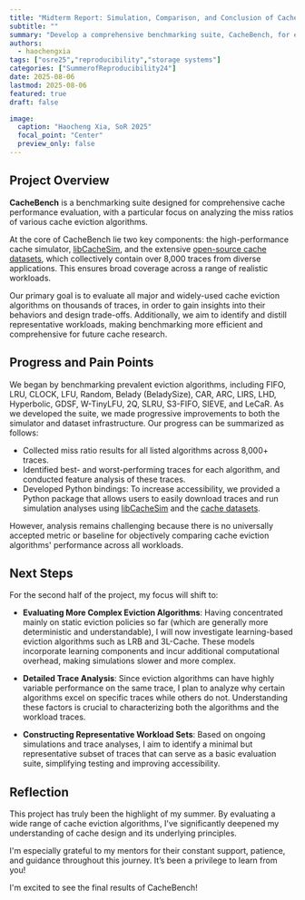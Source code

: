 ```yaml
---
title: "Midterm Report: Simulation, Comparison, and Conclusion of Cache Eviction"
subtitle: ""
summary: "Develop a comprehensive benchmarking suite, CacheBench, for evaluating the performance of cache systems in modern computing environments."
authors:
  - haochengxia
tags: ["osre25","reproducibility","storage systems"]
categories: ["SummerofReproducibility24"]
date: 2025-08-06
lastmod: 2025-08-06
featured: true
draft: false

image:
  caption: "Haocheng Xia, SoR 2025"
  focal_point: "Center"
  preview_only: false
---
```


## Project Overview

**CacheBench** is a benchmarking suite designed for comprehensive cache performance evaluation, with a particular focus on analyzing the miss ratios of various cache eviction algorithms.

At the core of CacheBench lie two key components: the high-performance cache simulator, [libCacheSim](https://github.com/1a1a11a/libCacheSim), and the extensive [open-source cache datasets](https://github.com/cacheMon/cache_dataset), which collectively contain over 8,000 traces from diverse applications. This ensures broad coverage across a range of realistic workloads.

Our primary goal is to evaluate all major and widely-used cache eviction algorithms on thousands of traces, in order to gain insights into their behaviors and design trade-offs. Additionally, we aim to identify and distill representative workloads, making benchmarking more efficient and comprehensive for future cache research.

## Progress and Pain Points

We began by benchmarking prevalent eviction algorithms, including FIFO, LRU, CLOCK, LFU, Random, Belady (BeladySize), CAR, ARC, LIRS, LHD, Hyperbolic, GDSF, W-TinyLFU, 2Q, SLRU, S3-FIFO, SIEVE, and LeCaR. As we developed the suite, we made progressive improvements to both the simulator and dataset infrastructure. Our progress can be summarized as follows:

- Collected miss ratio results for all listed algorithms across 8,000+ traces.
- Identified best- and worst-performing traces for each algorithm, and conducted feature analysis of these traces.
- Developed Python bindings: To increase accessibility, we provided a Python package that allows users to easily download traces and run simulation analyses using [libCacheSim](https://github.com/1a1a11a/libCacheSim) and the [cache datasets](https://github.com/cacheMon/cache_dataset).

However, analysis remains challenging because there is no universally accepted metric or baseline for objectively comparing cache eviction algorithms' performance across all workloads.

## Next Steps

For the second half of the project, my focus will shift to:

- **Evaluating More Complex Eviction Algorithms**: Having concentrated mainly on static eviction policies so far (which are generally more deterministic and understandable), I will now investigate learning-based eviction algorithms such as LRB and 3L-Cache. These models incorporate learning components and incur additional computational overhead, making simulations slower and more complex.

- **Detailed Trace Analysis**: Since eviction algorithms can have highly variable performance on the same trace, I plan to analyze why certain algorithms excel on specific traces while others do not. Understanding these factors is crucial to characterizing both the algorithms and the workload traces.

- **Constructing Representative Workload Sets**: Based on ongoing simulations and trace analyses, I aim to identify a minimal but representative subset of traces that can serve as a basic evaluation suite, simplifying testing and improving accessibility.

## Reflection

This project has truly been the highlight of my summer. By evaluating a wide range of cache eviction algorithms, I've significantly deepened my understanding of cache design and its underlying principles.

I'm especially grateful to my mentors for their constant support, patience, and guidance throughout this journey. It’s been a privilege to learn from you!

I'm excited to see the final results of CacheBench!